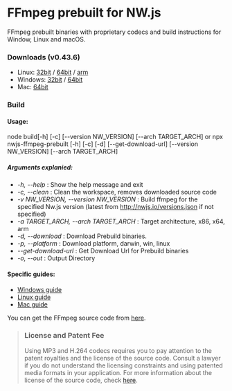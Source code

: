 # FFmpeg prebuilt for NW.js


FFmpeg prebuilt binaries with proprietary codecs and build instructions for Window, Linux and macOS.


### Downloads (v0.43.6)
- Linux: [32bit](https://github.com/iteufel/nwjs-ffmpeg-prebuilt/releases/download/0.43.6/0.43.6-linux-ia32.zip) / [64bit](https://github.com/iteufel/nwjs-ffmpeg-prebuilt/releases/download/0.43.6/0.43.6-linux-x64.zip) / [arm](https://github.com/iteufel/nwjs-ffmpeg-prebuilt/releases/download/0.43.6/0.43.6-linux-arm.zip)
- Windows: [32bit](https://github.com/iteufel/nwjs-ffmpeg-prebuilt/releases/download/0.43.6/0.43.6-win-ia32.zip) / [64bit](https://github.com/iteufel/nwjs-ffmpeg-prebuilt/releases/download/0.43.6/0.43.6-win-x64.zip)
- Mac: [64bit](https://github.com/iteufel/nwjs-ffmpeg-prebuilt/releases/download/0.43.6/0.43.6-osx-x64.zip)

### Build

#### Usage:

node build[-h] [-c] [--version NW_VERSION] [--arch TARGET_ARCH]
or
npx nwjs-ffmpeg-prebuilt [-h] [-c] [-d] [--get-download-url] [--version NW_VERSION] [--arch TARGET_ARCH]
##### Arguments explanied:

-  *-h, --help* : Show the help message and exit
-  *-c, --clean* : Clean the workspace, removes downloaded source code
-  *-v NW_VERSION, --version NW_VERSION* : Build ffmpeg for the specified Nw.js version (latest from http://nwjs.io/versions.json if not specified)
-  *-a TARGET_ARCH, --arch TARGET_ARCH* : Target architecture, x86, x64, arm
-  *-d, --download* : Download Prebuild binaries.
-  *-p, --platform* : Download platform, darwin, win, linux
-  *--get-download-url* : Get Download Url for Prebuild binaries
-  *-o, --out* : Output Directory

#### Specific guides:

- [Windows guide](guides/build_windows.md)
- [Linux guide](guides/build_linux.md)
- [Mac guide](guides/build_mac.md)

You can get the FFmpeg source code from [here](https://chromium.googlesource.com/chromium/third_party/ffmpeg).

>### License and Patent Fee
> Using MP3 and H.264 codecs requires you to pay attention to the patent royalties and the license of the source code. Consult a lawyer if you do not understand the licensing constraints and using patented media formats in your application. For more information about the license of the source code, check [here](https://chromium.googlesource.com/chromium/third_party/ffmpeg.git/+/master/CREDITS.chromium).
